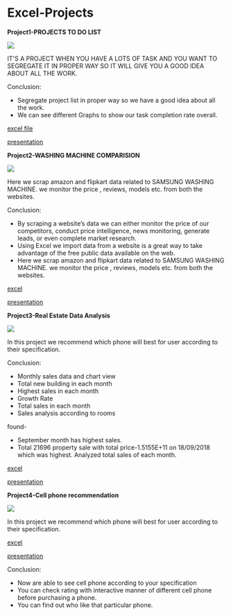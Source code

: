 # Excel-Projects
**Project1-PROJECTS TO DO LIST**

![](https://www.wikihow.com/images/thumb/5/54/Make-a-To-Do-List-Step-1-Version-3.jpg/v4-460px-Make-a-To-Do-List-Step-1-Version-3.jpg)

IT'S A PROJECT WHEN YOU HAVE A LOTS OF TASK AND YOU WANT TO SEGREGATE IT IN PROPER WAY SO IT WILL GIVE YOU A GOOD IDEA ABOUT ALL THE WORK.

Conclusion:
- Segregate project list in proper way so we have a good idea about all the work.
- We can see different Graphs to show our task completion rate overall.

[excel file](https://github.com/khushiyadav2022/Excel-Projects/blob/3d8c4320ba41e8598b77408af2b3e34589c15425/module1%20project1.xlsx)

[presentation](https://github.com/khushiyadav2022/Excel-Projects/blob/3d8c4320ba41e8598b77408af2b3e34589c15425/module1%20project1%20ppt.pdf)

**Project2-WASHING MACHINE COMPARISION**

![](https://qph.cf2.quoracdn.net/main-qimg-dcf175fd1d9a2f750d7676f7990c2d4e-lq)

Here we scrap amazon and flipkart data related to SAMSUNG WASHING MACHINE. we monitor the price , reviews, models etc. from both the websites.

Conclusion:
- By scraping a website’s data we can either monitor the price of our competitors, conduct price intelligence, news monitoring, generate leads, or even complete market research.
- Using Excel we import data from a website is a great way to take advantage of the free public data available on the web. 
- Here we scrap amazon and flipkart data related to SAMSUNG WASHING MACHINE. we monitor the price , reviews, models etc. from both the websites.

[excel](https://github.com/khushiyadav2022/Excel-Projects/blob/8261fbc39a7e75f11a2b21f12e61d81c0878c7a8/module1%20project2%20-%20Copy.xlsx)

[presentation](https://github.com/khushiyadav2022/Excel-Projects/blob/8261fbc39a7e75f11a2b21f12e61d81c0878c7a8/module1%20project2.pdf)

**Project3-Real Estate Data Analysis**

![](https://www.intellectyx.com/wp-content/uploads/2019/06/how-big-data-is-changing-real-estate-industry.jpg)

In this project we recommend which phone will best for user according to their specification.

Conclusion:
- Monthly sales data and chart view
- Total new building in each month
- Highest sales in each month
- Growth Rate
- Total sales in each month
- Sales analysis according to rooms

found-
- September month has highest sales.
- Total 21696 property sale with total price-1.5155E+11 on 18/09/2018 which was highest.
Analyzed total sales of each month.

[excel](https://github.com/khushiyadav2022/Excel-Projects/blob/7e1267f36d7805d9d47fcbbc7428852aedd7f40e/module1project3.zip)

[presentation](https://github.com/khushiyadav2022/Excel-Projects/blob/7e1267f36d7805d9d47fcbbc7428852aedd7f40e/module1project3.pdf)

**Project4-Cell phone recommendation**

![](https://encrypted-tbn0.gstatic.com/images?q=tbn:ANd9GcSWPYATSgry-h31CQQ3BjbflCYZZCEix8Hw0g&usqp=CAU)

In this project we recommend which phone will best for user according to their specification.

[excel](https://github.com/khushiyadav2022/Excel-Projects/blob/7e1267f36d7805d9d47fcbbc7428852aedd7f40e/module1project4.xlsx)

[presentation](https://github.com/khushiyadav2022/Excel-Projects/blob/7e1267f36d7805d9d47fcbbc7428852aedd7f40e/module1project4.pdf)

Conclusion:
- Now are able to see cell phone according to your specification
- You can check rating with interactive manner of different cell phone before purchasing a phone.
- You can find out who like that particular phone.
